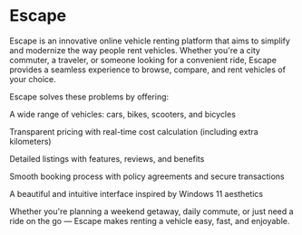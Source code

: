 ﻿# Escape
Escape is an innovative online vehicle renting platform that aims to simplify and modernize the way people rent vehicles. Whether you're a city commuter, a traveler, or someone looking for a convenient ride, Escape provides a seamless experience to browse, compare, and rent vehicles of your choice.

Escape solves these problems by offering:

 A wide range of vehicles: cars, bikes, scooters, and bicycles

 Transparent pricing with real-time cost calculation (including extra kilometers)

 Detailed listings with features, reviews, and benefits

 Smooth booking process with policy agreements and secure transactions

 A beautiful and intuitive interface inspired by Windows 11 aesthetics

Whether you're planning a weekend getaway, daily commute, or just need a ride on the go — Escape makes renting a vehicle easy, fast, and enjoyable.
